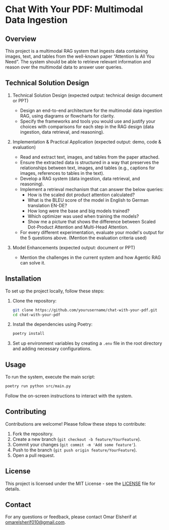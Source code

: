 # Chat With Your PDF: Multimodal Data Ingestion

## Overview

This project is a multimodal RAG system that ingests data containing images, text, and tables from the well-known paper “Attention Is All You Need”. The system should be able to retrieve relevant information and reason over the multimodal data to answer user queries.

## Technical Solution Design

1. Technical Solution Design (expected output: technical design document or PPT)
   - Design an end-to-end architecture for the multimodal data ingestion RAG, using diagrams or flowcharts for clarity.
   - Specify the frameworks and tools you would use and justify your choices with comparisons for each step in the RAG design (data ingestion, data retrieval, and reasoning).

2. Implementation & Practical Application (expected output: demo, code & evaluation)
   - Read and extract text, images, and tables from the paper attached.
   - Ensure the extracted data is structured in a way that preserves the relationships between text, images, and tables (e.g., captions for images, references to tables in the text).
   - Develop a RAG system (data ingestion, data retrieval, and reasoning).
   - Implement a retrieval mechanism that can answer the below queries:
     - How is the scaled dot product attention calculated?
     - What is the BLEU score of the model in English to German translation EN-DE?
     - How long were the base and big models trained?
     - Which optimizer was used when training the models?
     - Show me a picture that shows the difference between Scaled Dot-Product Attention and Multi-Head Attention.
   - For every different experimentation, evaluate your model's output for the 5 questions above. (Mention the evaluation criteria used)

3. Model Enhancements (expected output: document or PPT)
   - Mention the challenges in the current system and how Agentic RAG can solve it.

## Installation

To set up the project locally, follow these steps:

1. Clone the repository:
   ```bash
   git clone https://github.com/yourusername/chat-with-your-pdf.git
   cd chat-with-your-pdf
   ```

2. Install the dependencies using Poetry:
   ```bash
   poetry install
   ```

3. Set up environment variables by creating a `.env` file in the root directory and adding necessary configurations.

## Usage

To run the system, execute the main script:
```bash
poetry run python src/main.py
```

Follow the on-screen instructions to interact with the system.

## Contributing

Contributions are welcome! Please follow these steps to contribute:

1. Fork the repository.
2. Create a new branch (`git checkout -b feature/YourFeature`).
3. Commit your changes (`git commit -m 'Add some feature'`).
4. Push to the branch (`git push origin feature/YourFeature`).
5. Open a pull request.

## License

This project is licensed under the MIT License - see the [LICENSE](LICENSE) file for details.

## Contact

For any questions or feedback, please contact Omar Elsherif at omarelsherif010@gmail.com.
